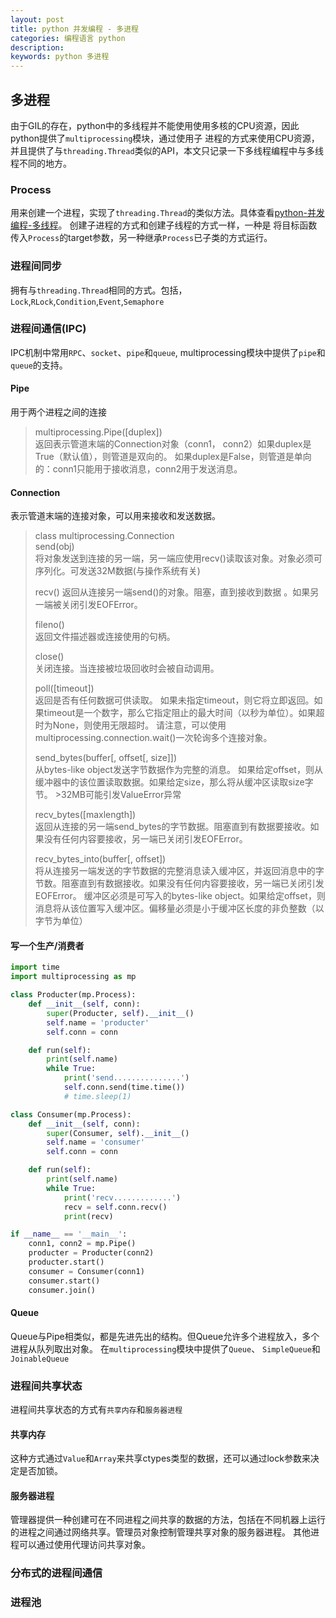 ```yaml
---
layout: post
title: python 并发编程 - 多进程
categories: 编程语言 python
description: 
keywords: python 多进程
---
```


## 多进程
由于GIL的存在，python中的多线程并不能使用使用多核的CPU资源，因此python提供了`multiprocessing`模块，通过使用子
进程的方式来使用CPU资源，并且提供了与`threading.Thread`类似的API，本文只记录一下多线程编程中与多线程不同的地方。
### Process
用来创建一个进程，实现了`threading.Thread`的类似方法。具体查看[python-并发编程-多线程](/2017/08/29/python-并发编程-多线程/#%E5%88%9B%E5%BB%BA%E7%BA%BF%E7%A8%8B)。
创建子进程的方式和创建子线程的方式一样，一种是
将目标函数传入`Process`的target参数，另一种继承`Process`已子类的方式运行。

### 进程间同步
拥有与`threading.Thread`相同的方式。包括，`Lock`,`RLock`,`Condition`,`Event`,`Semaphore`

### 进程间通信(IPC)
IPC机制中常用`RPC`、`socket`、`pipe`和`queue`, multiprocessing模块中提供了`pipe`和`queue`的支持。
#### Pipe
用于两个进程之间的连接
> multiprocessing.Pipe([duplex])     
> 返回表示管道末端的Connection对象（conn1， conn2）如果duplex是True（默认值），则管道是双向的。
如果duplex是False，则管道是单向的：conn1只能用于接收消息，conn2用于发送消息。

#### Connection
表示管道末端的连接对象，可以用来接收和发送数据。
> class multiprocessing.Connection     
> send(obj)    
  将对象发送到连接的另一端，另一端应使用recv()读取该对象。对象必须可序列化。可发送32M数据(与操作系统有关)     
>
> recv()
  返回从连接另一端send()的对象。阻塞，直到接收到数据 。如果另一端被关闭引发EOFError。
>
> fileno()     
  返回文件描述器或连接使用的句柄。
>
> close()    
  关闭连接。当连接被垃圾回收时会被自动调用。
>
> poll([timeout])    
  返回是否有任何数据可供读取。
  如果未指定timeout，则它将立即返回。如果timeout是一个数字，那么它指定阻止的最大时间（以秒为单位）。如果超时为None，则使用无限超时。
  请注意，可以使用multiprocessing.connection.wait()一次轮询多个连接对象。
>
> send_bytes(buffer[, offset[, size]])     
  从bytes-like object发送字节数据作为完整的消息。
  如果给定offset，则从缓冲器中的该位置读取数据。如果给定size，那么将从缓冲区读取size字节。
  \>32MB可能引发ValueError异常
>
> recv_bytes([maxlength])    
  返回从连接的另一端send_bytes的字节数据。阻塞直到有数据要接收。如果没有任何内容要接收，另一端已关闭引发EOFError。
>
> recv_bytes_into(buffer[, offset])    
  将从连接另一端发送的字节数据的完整消息读入缓冲区，并返回消息中的字节数。阻塞直到有数据接收。如果没有任何内容要接收，另一端已关闭引发EOFError。
  缓冲区必须是可写入的bytes-like object。如果给定offset，则消息将从该位置写入缓冲区。偏移量必须是小于缓冲区长度的非负整数（以字节为单位）
  
#### 写一个生产/消费者
~~~ python
import time
import multiprocessing as mp

class Producter(mp.Process):
    def __init__(self, conn):
        super(Producter, self).__init__()
        self.name = 'producter'
        self.conn = conn

    def run(self):
        print(self.name)
        while True:
            print('send...............')
            self.conn.send(time.time())
            # time.sleep(1)

class Consumer(mp.Process):
    def __init__(self, conn):
        super(Consumer, self).__init__()
        self.name = 'consumer'
        self.conn = conn

    def run(self):
        print(self.name)
        while True:
            print('recv.............')
            recv = self.conn.recv()
            print(recv)

if __name__ == '__main__':
    conn1, conn2 = mp.Pipe()
    producter = Producter(conn2)
    producter.start()
    consumer = Consumer(conn1)
    consumer.start()
    consumer.join()
~~~

#### Queue
Queue与Pipe相类似，都是先进先出的结构。但Queue允许多个进程放入，多个进程从队列取出对象。 在`multiprocessing`模块中提供了`Queue`、
`SimpleQueue`和`JoinableQueue`


### 进程间共享状态
进程间共享状态的方式有`共享内存`和`服务器进程`
#### 共享内存
这种方式通过`Value`和`Array`来共享ctypes类型的数据，还可以通过lock参数来决定是否加锁。

#### 服务器进程
管理器提供一种创建可在不同进程之间共享的数据的方法，包括在不同机器上运行的进程之间通过网络共享。管理员对象控制管理共享对象的服务器进程。
其他进程可以通过使用代理访问共享对象。


### 分布式的进程间通信

### 进程池